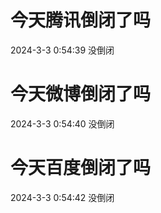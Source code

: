 # 今天腾讯倒闭了吗

2024-3-3 0:54:39 没倒闭

# 今天微博倒闭了吗

2024-3-3 0:54:40 没倒闭

# 今天百度倒闭了吗

2024-3-3 0:54:42 没倒闭

